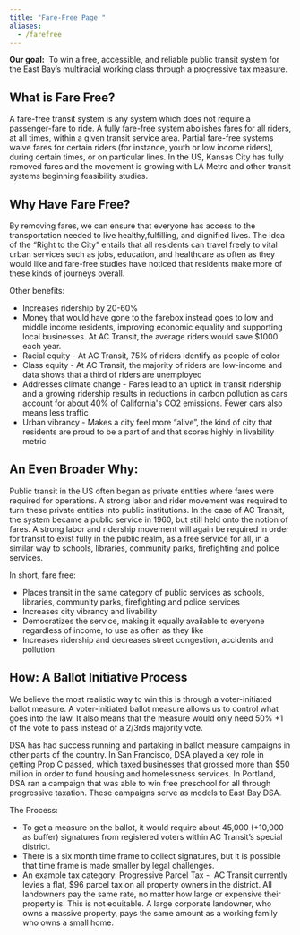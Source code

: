 ```yaml
---
title: "Fare-Free Page "
aliases:
  - /farefree
---
```

<!--StartFragment-->

**Our goal:**  To win a free, accessible, and reliable public transit system for the East Bay’s multiracial working class through a progressive tax measure.

## What is Fare Free?

A fare-free transit system is any system which does not require a passenger-fare to ride. A fully fare-free system abolishes fares for all riders, at all times, within a given transit service area. Partial fare-free systems waive fares for certain riders (for instance, youth or low income riders), during certain times, or on particular lines. In the US, Kansas City has fully removed fares and the movement is growing with LA Metro and other transit systems beginning feasibility studies.

## Why Have Fare Free?

By removing fares, we can ensure that everyone has access to the transportation needed to live healthy,fulfilling, and dignified lives. The idea of the “Right to the City” entails that all residents can travel freely to vital urban services such as jobs, education, and healthcare as often as they would like and fare-free studies have noticed that residents make more of these kinds of journeys overall. 

Other benefits:

* Increases ridership by 20-60%
* Money that would have gone to the farebox instead goes to low and middle income residents, improving economic equality and supporting local businesses. At AC Transit, the average riders would save $1000 each year.
* Racial equity - At AC Transit, 75% of riders identify as people of color
* Class equity - At AC Transit, the majority of riders are low-income and data shows that a third of riders are unemployed
* Addresses climate change - Fares lead to an uptick in transit ridership and a growing ridership results in reductions in carbon pollution as cars account for about 40% of California's CO2 emissions. Fewer cars also means less traffic
* Urban vibrancy - Makes a city feel more “alive”, the kind of city that residents are proud to be a part of and that scores highly in livability metric

## An Even Broader Why:

Public transit in the US often began as private entities where fares were required for operations. A strong labor and rider movement was required to turn these private entities into public institutions. In the case of AC Transit, the system became a public service in 1960, but still held onto the notion of fares. A strong labor and ridership movement will again be required in order for transit to exist fully in the public realm, as a free service for all, in a similar way to schools, libraries, community parks, firefighting and police services.

In short, fare free:

* Places transit in the same category of public services as schools, libraries, community parks, firefighting and police services
* Increases city vibrancy and livability
* Democratizes the service, making it equally available to everyone regardless of income, to use as often as they like
* Increases ridership and decreases street congestion, accidents and pollution

## How: A Ballot Initiative Process 

We believe the most realistic way to win this is through a voter-initiated ballot measure. A voter-initiated ballot measure allows us to control what goes into the law. It also means that the measure would only need 50% +1 of the vote to pass instead of a 2/3rds majority vote.

DSA has had success running and partaking in ballot measure campaigns in other parts of the country. In San Francisco, DSA played a key role in getting Prop C passed, which taxed businesses that grossed more than $50 million in order to fund housing and homelessness services. In Portland, DSA ran a campaign that was able to win free preschool for all through progressive taxation. These campaigns serve as models to East Bay DSA.   

The Process:

* To get a measure on the ballot, it would require about 45,000 (+10,000 as buffer) signatures from registered voters within AC Transit’s special district. 
* There is a six month time frame to collect signatures, but it is possible that time frame is made smaller by legal challenges.
* An example tax category: Progressive Parcel Tax -  AC Transit currently levies a flat, $96 parcel tax on all property owners in the district. All landowners pay the same rate, no matter how large or expensive their property is. This is not equitable. A large corporate landowner, who owns a massive property, pays the same amount as a working family who owns a small home. 

<!--EndFragment-->
